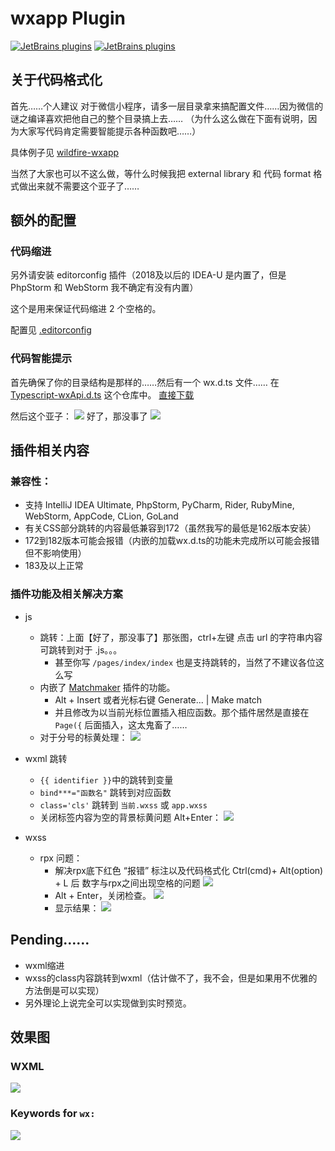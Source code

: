# wxapp Plugin
[![JetBrains plugins](https://img.shields.io/jetbrains/plugin/v/12539-wxapp-support.svg)](https://plugins.jetbrains.com/plugin/12539-wxapp-support)
[![JetBrains plugins](https://img.shields.io/jetbrains/plugin/d/12539-wxapp-support.svg)](https://plugins.jetbrains.com/plugin/12539-wxapp-support)
## 关于代码格式化
首先……个人建议
对于微信小程序，请多一层目录拿来搞配置文件……因为微信的谜之编译喜欢把他自己的整个目录搞上去……
（为什么这么做在下面有说明，因为大家写代码肯定需要智能提示各种函数吧……）

具体例子见 [wildfire-wxapp](https://github.com/zxj5470/wildfire-wxapp)

当然了大家也可以不这么做，等什么时候我把 external library 和 代码 format 格式做出来就不需要这个亚子了……

## 额外的配置
### 代码缩进 
另外请安装 editorconfig 插件（2018及以后的 IDEA-U 是内置了，但是 PhpStorm 和 WebStorm 我不确定有没有内置）

这个是用来保证代码缩进 2 个空格的。

配置见 [.editorconfig](https://github.com/zxj5470/wildfire-wxapp/blob/master/.editorconfig)

### 代码智能提示
首先确保了你的目录结构是那样的……然后有一个 wx.d.ts 文件……
在 [Typescript-wxApi.d.ts](https://github.com/Adherentman/Typescript-wxApi.d.ts) 这个仓库中。
[直接下载](https://github.com/Adherentman/Typescript-wxApi.d.ts/raw/master/wx.d.ts)

然后这个亚子：
![](https://user-images.githubusercontent.com/20026798/59198243-d3382100-8bc5-11e9-8bda-ec0c1491a608.png)
好了，那没事了
![](https://user-images.githubusercontent.com/20026798/59198181-ac79ea80-8bc5-11e9-9512-3240faeaefaf.png)

## 插件相关内容

### 兼容性：
- 支持 IntelliJ IDEA Ultimate, PhpStorm, PyCharm, Rider, RubyMine, WebStorm, AppCode, CLion, GoLand
- 有关CSS部分跳转的内容最低兼容到172（虽然我写的最低是162版本安装）
- 172到182版本可能会报错（内嵌的加载wx.d.ts的功能未完成所以可能会报错但不影响使用）
- 183及以上正常

### 插件功能及相关解决方案
- js
	- 跳转：上面【好了，那没事了】那张图，ctrl+左键 点击 url 的字符串内容可跳转到对于 .js。。。
		- 甚至你写 `/pages/index/index` 也是支持跳转的，当然了不建议各位这么写
	- 内嵌了 [Matchmaker](https://github.com/lypeer/Matchmaker) 插件的功能。
		- Alt + Insert 或者光标右键 Generate... | Make match
		- 并且修改为以当前光标位置插入相应函数。那个插件居然是直接在 `Page({` 后面插入，这太鬼畜了……
	- 对于分号的标黄处理：
	![](https://user-images.githubusercontent.com/20026798/59234137-fd1d3200-8c1d-11e9-93dc-682a69237cdc.png)
- wxml 跳转
	- `{{ identifier }}`中的跳转到变量
	- `bind***="函数名"` 跳转到对应函数
	- `class='cls'` 跳转到 `当前.wxss` 或 `app.wxss`
	- 关闭标签内容为空的背景标黄问题 Alt+Enter：
	![](https://user-images.githubusercontent.com/20026798/59233969-5042b500-8c1d-11e9-9b54-08a4cfee8fd8.png)
		
- wxss
	- rpx 问题：
		- 解决rpx底下红色 “报错” 标注以及代码格式化 Ctrl(cmd)+ Alt(option) + L 后 数字与rpx之间出现空格的问题
		![](https://user-images.githubusercontent.com/20026798/59233255-4a97a000-8c1a-11e9-819f-e648f7ea1ef0.png)
		- Alt + Enter，关闭检查。
		![](https://user-images.githubusercontent.com/20026798/59233270-58e5bc00-8c1a-11e9-9d81-736709fe2633.png)
		- 显示结果：
		![](https://user-images.githubusercontent.com/20026798/59233421-f214d280-8c1a-11e9-843f-57a498e8e248.png)
	

## Pending……
- wxml缩进
- wxss的class内容跳转到wxml（估计做不了，我不会，但是如果用不优雅的方法倒是可以实现）
- 另外理论上说完全可以实现做到实时预览。

## 效果图
### WXML
![](https://user-images.githubusercontent.com/20026798/59234019-82541700-8c1d-11e9-859a-642f1aaa2a58.png)

### Keywords for `wx:`
![](https://user-images.githubusercontent.com/20026798/59234072-c9daa300-8c1d-11e9-8af8-26d283e909af.png)